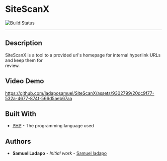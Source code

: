 # SiteScanX
[![Build Status](https://app.travis-ci.com/ladaposamuel/SiteScanX.svg?branch=main)](https://app.travis-ci.com/ladaposamuel/SiteScanX)

---
## Description
SiteScanX is a tool to a provided url's homepage for internal hyperlink URLs and keep them for  
review.


## Video Demo
https://github.com/ladaposamuel/SiteScanX/assets/9302799/20dc9f77-532a-4677-874f-566d5aeb67aa



## Built With

- [PHP](https://php.org) - The programming language used


## Authors

- **Samuel Ladapo** - *Initial work* - [Samuel ladapo](https://github.com/ladaposamuel)
